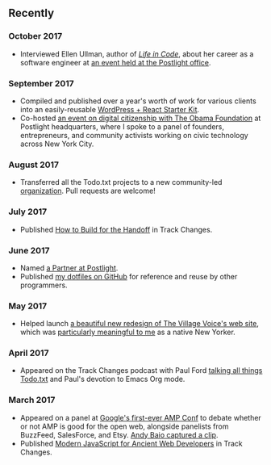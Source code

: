 ## Recently

### October 2017

* Interviewed Ellen Ullman, author of [_Life in Code_](https://us.macmillan.com/books/9780374534516), about her career as a software engineer at [an event held at the Postlight office](https://www.meetup.com/Postlight/events/243689794/).

### September 2017

* Compiled and published over a year's worth of work for various clients into an easily-reusable [WordPress + React Starter Kit](https://github.com/postlight/headless-wp-starter).
* Co-hosted [an event on digital citizenship with The Obama Foundation](https://www.meetup.com/Postlight/events/243467738/) at Postlight headquarters, where I spoke to a panel of founders, entrepreneurs, and community activists working on civic technology across New York City.

### August 2017

* Transferred all the Todo.txt projects to a new community-led [organization](http://blog.todotxt.org/post/164525181522/community-and-the-future-of-todotxt). Pull requests are welcome!

### July 2017

* Published [How to Build for the Handoff](https://trackchanges.postlight.com/how-to-build-for-the-handoff-a2af3421be11) in Track Changes.

### June 2017

* Named [a Partner at Postlight](https://trackchanges.postlight.com/gina-trapani-named-postlight-partner-96bcdbc88d36).
* Published [my dotfiles on GitHub](https://github.com/ginatrapani/dotfiles) for reference and reuse by other programmers.

### May 2017

* Helped launch [a beautiful new redesign of The Village Voice's web site](https://trackchanges.postlight.com/meet-the-all-new-villagevoice-com-ee5d4357fa2e), which was [particularly meaningful to me](https://twitter.com/ginatrapani/status/864828571839332354) as a native New Yorker.

### April 2017

* Appeared on the Track Changes podcast with Paul Ford [talking all things Todo.txt](https://trackchanges.postlight.com/gina-trapani-has-things-todo-txt-789a06af4df8) and Paul's devotion to Emacs Org mode.

### March 2017

* Appeared on a panel at [Google's first-ever AMP Conf](https://www.ampproject.org/amp-conf-2017/) to debate whether or not AMP is good for the open web, alongside panelists from BuzzFeed, SalesForce, and Etsy. [Andy Baio captured a clip](https://twitter.com/waxpancake/status/839195543771332608).
* Published [Modern JavaScript for Ancient Web Developers](https://trackchanges.postlight.com/modern-javascript-for-ancient-web-developers-58e7cae050f9) in Track Changes.

